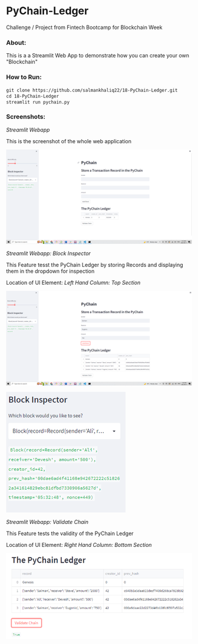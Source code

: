 # PyChain-Ledger
Challenge / Project from Fintech Bootcamp for Blockchain Week

### About:
This is a a Streamlit Web App to demonstrate how you can create your own "Blockchain" 

### How to Run:


```shell
git clone https://github.com/salmankhaliq22/18-PyChain-Ledger.git
cd 18-PyChain-Ledger
streamlit run pychain.py
```

### Screenshots:

*Streamlit Webapp*

This is the screenshot of the whole web application

![alt="Streamlit Webapp"](Main.png)


*Streamlit Webapp: Block Inspector*

This Feature tesst the PyChain Ledger by storing Records and displaying them in the dropdown for inspection

Location of UI Element: *Left Hand Column: Top Section*

![alt="Streamlit Webapp: Block Inspector"](chain.png)

![alt="Streamlit Webapp: Block Inspector"](block_inspector.png)


*Streamlit Webapp: Validate Chain*

This Feature tests the validity of the PyChain Ledger

Location of UI Element: *Right Hand Column: Bottom Section*

![alt="Streamlit Webapp: Validate Chain"](Validate_chain.png)
